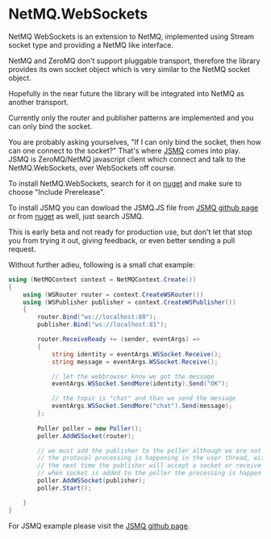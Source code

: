 NetMQ.WebSockets
====

NetMQ WebSockets is an extension to NetMQ, implemented using Stream socket type and providing a NetMQ like interface.

NetMQ and ZeroMQ don't support pluggable transport, therefore the library provides its own socket object which is very similar to the NetMQ socket object.

Hopefully in the near future the library will be integrated into NetMQ as another transport.

Currently only the router and publisher patterns are implemented and you can only bind the socket.

You are probably asking yourselves, "If I can only bind the socket, then how can one connect to the socket?"
That's where [JSMQ](https://github.com/somdoron/JSMQ) comes into play. JSMQ is ZeroMQ/NetMQ javascript client which connect and talk to the NetMQ.WebSockets, over WebSockets off course.

To install NetMQ.WebSockets, search for it on [nuget](https://www.nuget.org/packages/NetMQ.WebSockets/) and make sure to choose "Include Prerelease".


To install JSMQ you can dowload the JSMQ.JS file from [JSMQ github page](https://github.com/somdoron/JSMQ) or from [nuget](https://www.nuget.org/packages/JSMQ/) as well, just search JSMQ.

This is early beta and not ready for production use, but don't let that stop you from trying it out, giving feedback, or even better sending a pull request.

Without further adieu, following is a small chat example:

```csharp
using (NetMQContext context = NetMQContext.Create())
{
    using (WSRouter router = context.CreateWSRouter())
    using (WSPublisher publisher = context.CreateWSPublisher())
    {
        router.Bind("ws://localhost:80");                    
        publisher.Bind("ws://localhost:81");

        router.ReceiveReady += (sender, eventArgs) =>
        {
            string identity = eventArgs.WSSocket.Receive();
            string message = eventArgs.WSSocket.Receive();

            // let the webbrowser know we got the message
            eventArgs.WSSocket.SendMore(identity).Send("OK");

            // the topic is "chat" and than we send the message
            eventArgs.WSSocket.SendMore("chat").Send(message);
        };
            
        Poller poller = new Poller();
        poller.AddWSSocket(router);

        // we must add the publisher to the poller although we are not registering to any event.
        // the protocol processing is happening in the user thread, without adding the publisher to the poller
        // the next time the publisher will accept a socket or receive a subscription is only when send is called.
        // when socket is added to the poller the processing is happen everytime data is ready to be processed
        poller.AddWSSocket(publisher);
        poller.Start();

    }
}
```

For JSMQ example please visit the [JSMQ github page](https://github.com/somdoron/JSMQ).


